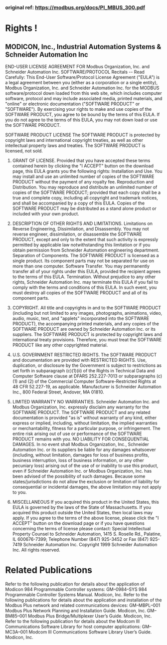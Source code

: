 ### original ref: https://modbus.org/docs/PI_MBUS_300.pdf

# Rights !
## MODICON, Inc., Industrial Automation Systems & Schneider Automation Inc

END-USER LICENSE AGREEMENT FOR Modbus Organization, Inc. and Schneider Automation Inc. SOFTWARE/PROTOCOL Recitals -- Read Carefully: This End-User Software/Protocol License Agreement ("EULA") is a legal agreement between you (either as a corporation or a single entity), Modbus Organization, Inc. and Schneider Automation Inc. for the MODBUS software/protocol down loaded from this web site, which includes computer software, protocol and may include associated media, printed materials, and "online" or electronic documentation ("SOFTWARE PRODUCT" or "SOFTWARE"). By exercising your rights to make and use copies of the SOFTWARE PRODUCT, you agree to be bound by the terms of this EULA. If you do not agree to the terms of this EULA, you may not down load or use the SOFTWARE PRODUCT.

SOFTWARE PRODUCT LICENSE The SOFTWARE PRODUCT is protected by copyright laws and international copyright treaties, as well as other intellectual property laws and treaties. The SOFTWARE PRODUCT is licensed, not sold.

1. GRANT OF LICENSE. Provided that you have accepted these terms contained herein by clicking the "I ACCEPT" button on the download page, this EULA grants you the following rights: Installation and Use. You may install and use an unlimited number of copies of the SOFTWARE PRODUCT without the payment of any royalty fee. Reproduction and Distribution. You may reproduce and distribute an unlimited number of copies of the SOFTWARE PRODUCT; provided that each copy shall be a true and complete copy, including all copyright and trademark notices, and shall be accompanied by a copy of this EULA. Copies of the SOFTWARE PRODUCT may be distributed as a stand alone product or included with your own product.

2. DESCRIPTION OF OTHER RIGHTS AND LIMITATIONS. Limitations on Reverse Engineering, Dissimilation, and Disassembly. You may not reverse engineer, dissimilation, or disassemble the SOFTWARE PRODUCT, except and only to the extent that such activity is expressly permitted by applicable law notwithstanding this limitation or if you obtain permission from Schneider Automation engineering department. Separation of Components. The SOFTWARE PRODUCT is licensed as a single product. Its component parts may not be separated for use on more than one computer. Software Transfer. You may permanently transfer all of your rights under this EULA, provided the recipient agrees to the terms of this EULA. Termination. Without prejudice to any other rights, Schneider Automation Inc. may terminate this EULA if you fail to comply with the terms and conditions of this EULA. In such event, you must destroy all copies of the SOFTWARE PRODUCT and all of its component parts.

3. COPYRIGHT. All title and copyrights in and to the SOFTWARE PRODUCT (including but not limited to any images, photographs, animations, video, audio, music, text, and "applets" incorporated into the SOFTWARE PRODUCT), the accompanying printed materials, and any copies of the SOFTWARE PRODUCT are owned by Schneider Automation Inc. or its suppliers. The SOFTWARE PRODUCT is protected by copyright laws and international treaty provisions. Therefore, you must treat the SOFTWARE PRODUCT like any other copyrighted material.

4. U.S. GOVERNMENT RESTRICTED RIGHTS. The SOFTWARE PRODUCT and documentation are provided with RESTRICTED RIGHTS. Use, duplication, or disclosure by the Government is subject to restrictions as set forth in subparagraph (c)(1)(ii) of the Rights in Technical Data and Computer Software clause at DFARS 252.227-7013 or subparagraphs (c)(1) and (2) of the Commercial Computer Software-Restricted Rights at 48 CFR 52.227-19, as applicable. Manufacturer is Schneider Automation Inc., 800 Federal Street, Andover, MA 01810.

5. LIMITED WARRANTY NO WARRANTIES. Schneider Automation Inc. and Modbus Organization, Inc. expressly disclaim any warranty for the SOFTWARE PRODUCT. The SOFTWARE PRODUCT and any related documentation is provided "as is" without warranty of any kind, either express or implied, including, without limitation, the implied warranties or merchantability, fitness for a particular purpose, or infringement. The entire risk arising out of use or performance of the SOFTWARE PRODUCT remains with you. NO LIABILITY FOR CONSEQUENTIAL DAMAGES. In no event shall Modbus Organization, Inc., Schneider Automation Inc. or its suppliers be liable for any damages whatsoever (including, without limitation, damages for loss of business profits, business interruption, loss of business information, or any other pecuniary loss) arising out of the use of or inability to use this product, even if Schneider Automation Inc. or Modbus Organization, Inc. has been advised of the possibility of such damages. Because some states/jurisdictions do not allow the exclusion or limitation of liability for consequential or incidental damages, the above limitation may not apply to you.

6. MISCELLANEOUS If you acquired this product in the United States, this EULA is governed by the laws of the State of Massachusetts. If you acquired this product outside the United States, then local laws may apply. If you agree to the terms of the above license, please click the "I ACCEPT" button on the download page or if you have questions concerning the terms of license please contact: Special Intellectual Property Counsel to Schneider Automation, 1415 S. Roselle Rd., Palatine, IL 600676-7399; Telephone Number (847) 925-3452 or Fax (847) 925-7419 Schneider Automation Inc. Copyright 1999 Schneider Automation Inc. All rights reserved.

# Related Publications
Refer to the following publication for details about the application of Modicon 984
Programmable Controller systems:
GM–0984–SYS 984 Programmable Controller Systems Manual.
Modicon, Inc.
Refer to the following publications for details about the application and installation
of the Modbus Plus network and related communications devices:
GM–MBPL–001 Modbus Plus Network Planning and Installation Guide.
Modicon, Inc.
GM–BM85–001 Modbus Plus Bridge/Multiplexer User’s Guide.
Modicon, Inc.
Refer to the following publication for details about the Modcom III Communications
Software Library for host computer applications:
GM–MC3A–001 Modcom III Communications Software Library User’s Guide.
Modicon, Inc.
